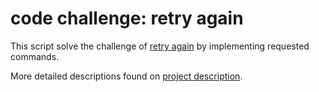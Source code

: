 # code challenge: retry again

This script solve the challenge of [retry again](https://quera.org/problemset/129781) by implementing requested commands.

More detailed descriptions found on [project description](https://quera-org.translate.goog/problemset/129781?tab=description&_x_tr_sl=auto&_x_tr_tl=en&_x_tr_hl=en&_x_tr_pto=wapp&_x_tr_hist=true).
